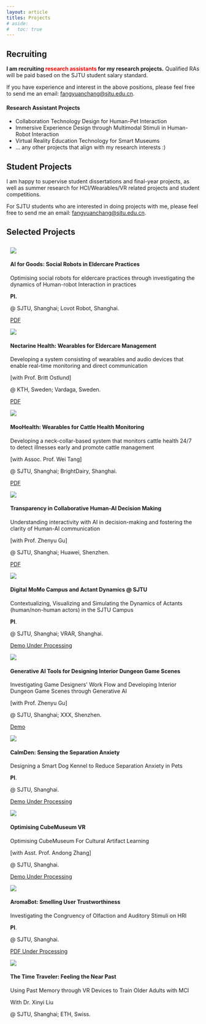 ```yaml
---
layout: article
titles: Projects
# aside:
#   toc: true
---
```


## Recruiting

**I am recruiting <span style="color: red;">research assistants</span> for my research projects.** Qualified RAs will be paid based on the SJTU student salary standard. 

If you have experience and interest in the above positions, please feel free to send me an email: fangyuanchang@sjtu.edu.cn. 


#### Research Assistant Projects

- Collaboration Technology Design for Human-Pet Interaction
- Immersive Experience Design through Multimodal Stimuli in Human-Robot Interaction 
- Virtual Reality Education Technology for Smart Museums
- ... any other projects that align with my research interests :)


## Student Projects
I am happy to supervise student dissertations and final-year projects, as well as summer research for HCI/Wearables/VR related projects and student competitions.

For SJTU students who are interested in doing projects with me, please feel free to send me an email: fangyuanchang@sjtu.edu.cn.

## Selected Projects
<div class="grid-container" style="padding:10px">
  <div class="grid grid--p-3">
    <div class="cell cell--4">
      <div>
        <div class="card">
          <div class="card__image">
            <img class="image" src="/assets/projects/project-surf1.png"/>
          </div>
          <div class="card__content">
            <div class="card__header">
              <h4>AI for Goods: Social Robots in Eldercare Practices</h4>
            </div>
            <p> Optimising social robots for eldercare practices through investigating the dynamics of Human-robot Interaction in practices</p>
            <p> <b>PI.</b> </p>
            <p> @ SJTU, Shanghai; Lovot Robot, Shanghai. </p>
            <p><a class="button button--secondary button--pill" href="[https://www.researchgate.net/publication/383943012_Navigating_Challenges_and_Opportunities_in_Community-based_Interventions_for_Promoting_Active_Ageing_A_Systematic_Review_of_the_Roles_of_Technology">PDF</a></p>
          </div>
        </div>  
      </div>
    </div>
    <div class="cell cell--4">
      <div>
        <div class="card">
          <div class="card__image">
            <img class="image" src="/assets/projects/project-surf2.png"/>
          </div>
          <div class="card__content">
            <div class="card__header">
              <h4>Nectarine Health: Wearables for Eldercare Management</h4>
            </div>
            <p> Developing a system consisting of wearables and audio devices that enable real-time monitoring and direct communication</p>
            <p> [with Prof. Britt Ostlund]</p>
            <p> @ KTH, Sweden; Vardaga, Sweden. </p>
            <p><a class="button button--secondary button--pill" href="https://www.researchgate.net/publication/370559601_Domesticating_Social_Alarm_Systems_in_Nursing_Homes_Qualitative_Study_of_Differences_in_the_Perspectives_of_Assistant_Nurses">PDF</a></p>
            <p>
            </p>
          </div>
        </div>  
      </div>
    </div>
    <div class="cell cell--4">
      <div>
        <div class="card">
          <div class="card__image">
            <img class="image" src="/assets/projects/project-surf1.png"/>
          </div>
          <div class="card__content">
            <div class="card__header">
              <h4>MooHealth: Wearables for Cattle Health Monitoring</h4>
            </div>
            <p> Developing a neck-collar-based system that monitors cattle health 24/7 to detect illnesses early and promote cattle management</p>
            <p> [with Assoc. Prof. Wei Tang] </p>
            <p> @ SJTU, Shanghai; BrightDairy, Shanghai. </p>
            <p><a class="button button--secondary button--pill" href="https://www.researchgate.net/publication/378321419_Advancing_Cattle_Health_Monitoring_through_ACI-Driven_Wearable_Sensor_Technology_A_Case_Study_of_Leg-Worn_System_Development?_tp=eyJjb250ZXh0Ijp7ImZpcnN0UGFnZSI6InByb2ZpbGUiLCJwYWdlIjoicHJvZmlsZSJ9fQ">PDF</a></p>
          </div>
        </div>  
      </div>
    </div>
    <div class="cell cell--4">
      <div>
        <div class="card">
          <div class="card__image">
            <img class="image" src="/assets/projects/project-fmp-21-enhaoyang.png"/>
          </div>
          <div class="card__content">
            <div class="card__header">
              <h4>Transparency in Collaborative Human-AI Decision Making</h4>
            </div>
            <p> Understanding interactivity with AI in decision-making and fostering the clarity of Human-AI communication</p>
            <p> [with Prof. Zhenyu Gu] </p>
            <p> @ SJTU, Shanghai; Huawei, Shenzhen. </p>
            <p><a class="button button--secondary button--pill" href="https://www.researchgate.net/publication/376403428_A_Novel_Integration_Strategy_for_Uncertain_Knowledge_in_Group_Decision-Making_with_Artificial_Opinions_A_DSFIT-SOA-DEMATEL_Approach">PDF</a></p>
          </div>
        </div>  
      </div>
    </div> 
    <div class="cell cell--4">
      <div>
        <div class="card">
          <div class="card__image">
            <img class="image" src="/assets/projects/project-digitalcampus.png"/>
          </div>
          <div class="card__content">
            <div class="card__header">
              <h4>Digital MoMo Campus and Actant Dynamics @ SJTU</h4>
            </div>
            <p> Contextualizing, Visualizing and Simulating the Dynamics of Actants (human/non-human actors) in the SJTU Campus</p>
            <p> <b>PI</b>.</p>
            <p> @ SJTU, Shanghai; VRAR, Shanghai. </p>
            <p><a class="button button--secondary button--pill" href="HTTP://h">Demo Under Processing</a></p>
          </div>
        </div>  
      </div>
    </div>
    <div class="cell cell--4">
      <div>
        <div class="card">
          <div class="card__image">
            <img class="image" src="/assets/projects/project-hvar2.png"/>
          </div>
          <div class="card__content">
            <div class="card__header">
              <h4>Generative AI Tools for Designing Interior Dungeon Game Scenes</h4>
            </div>
            <p> Investigating Game Designers' Work Flow and Developing Interior Dungeon Game Scenes through Generative AI</p>
            <p> [with Prof. Zhenyu Gu] </p>
            <p> @ SJTU, Shanghai; XXX, Shenzhen. </p>
            <p><a class="button button--secondary button--pill" href="https://www.researchgate.net/publication/376403428_A_Novel_Integration_Strategy_for_Uncertain_Knowledge_in_Group_Decision-Making_with_Artificial_Opinions_A_DSFIT-SOA-DEMATEL_Approach">Demo</a></p>
          </div>
        </div>  
      </div>
    </div>
        <div class="cell cell--4">
      <div>
        <div class="card">
          <div class="card__image">
            <img class="image" src="/assets/projects/project-fmp-21-jielin.png"/>
          </div>
          <div class="card__content">
            <div class="card__header">
              <h4>CalmDen: Sensing the Separation Anxiety</h4>
            </div>
            <p> Designing a Smart Dog Kennel to Reduce Separation Anxiety in Pets</p>
            <p> <b>PI</b>. </p>
            <p> @ SJTU, Shanghai. </p>
            <p><a class="button button--secondary button--pill" href="HTTP://h">Demo Under Processing</a></p>
          </div>
        </div>  
      </div>
    </div>
    <div class="cell cell--4">
      <div>
        <div class="card">
          <div class="card__image">
            <img class="image" src="/assets/projects/project-fmp-21-ningningxu.png"/>
          </div>
          <div class="card__content">
            <div class="card__header">
              <h4>Optimising CubeMuseum VR</h4>
            </div>
            <p> Optimising CubeMuseum For Cultural Artifact Learning </p>
            <p> [with Asst. Prof. Andong Zhang] </p>
            <p> @ SJTU, Shanghai. </p>
            <p><a class="button button--secondary button--pill" href="HTTP://h">Demo Under Processing</a></p>
          </div>
        </div>  
      </div>
    </div>
    <div class="cell cell--4">
      <div>
        <div class="card">
          <div class="card__image">
            <img class="image" src="/assets/projects/project-mobilevr.png"/>
          </div>
          <div class="card__content">
            <div class="card__header">
              <h4>AromaBot: Smelling User Trustworthiness</h4>
            </div>
            <p> Investigating the Congruency of Olfaction and Auditory Stimuli on HRI </p>
            <p><b>PI</b>. </p>
            <p> @ SJTU, Shanghai.</p> 
            <p><a class="button button--secondary button--pill" href="HTTP://h">PDF Under Processing</a></p>
            <p> 
            </p>
          </div>
        </div>  
      </div>
    </div>
    <div class="cell cell--4">
      <div>
        <div class="card">
          <div class="card__image">
            <img class="image" src="/assets/projects/project-memoryvr.png"/>
          </div>
          <div class="card__content">
            <div class="card__header">
              <h4>The Time Traveler: Feeling the Near Past</h4>
            </div>
            <p> Using Past Memory through VR Devices to Train Older Adults with MCI </p>
            <p> With Dr. Xinyi Liu </p>
            <p> @ SJTU, Shanghai; ETH, Swiss. </p>
          </div>
        </div>  
      </div>
    </div>
  </div>
</div>

